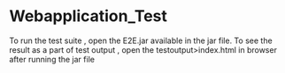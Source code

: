 # Webapplication_Test
To run the test suite , open the E2E.jar available in the jar file.
To see the result as a part of test output , open the testoutput>index.html in browser after running the jar file
